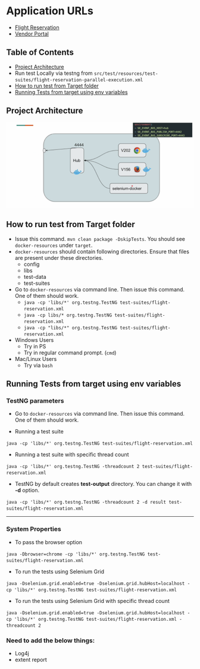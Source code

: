 # Application URLs

- [Flight Reservation](https://d1uh9e7cu07ukd.cloudfront.net/selenium-docker/reservation-app/index.html)
- [Vendor Portal](https://d1uh9e7cu07ukd.cloudfront.net/selenium-docker/vendor-app/index.html)

## Table of Contents
- [Project Architecture](#project-architecture)
- Run test Locally via testng from `src/test/resources/test-suites/flight-reservation-parallel-execution.xml`
- [How to run test from Target folder](#how-to-run-test-from-target-folder)
- [Running Tests from target using env variables](#running-tests-from-target-using-env-variables)

## Project Architecture
![projectArchitecture.png](src%2Ftest%2Fresources%2Fdocker%2FprojectArchitecture.png)

## How to run test from Target folder

- Issue this command. `mvn clean package -DskipTests`. You should see `docker-resources` under `target`.
- `docker-resources` should contain following directories. Ensure that files are present under these directories.
    - config
    - libs
    - test-data
    - test-suites
- Go to `docker-resources` via command line. Then issue this command. One of them should work.
    - `java -cp 'libs/*' org.testng.TestNG test-suites/flight-reservation.xml`
    - `java -cp libs/* org.testng.TestNG test-suites/flight-reservation.xml`
    - `java -cp "libs/*" org.testng.TestNG test-suites/flight-reservation.xml`
- Windows Users
    - Try in PS
    - Try in regular command prompt. (`cmd`)
- Mac/Linux Users
    - Try via `bash`

## Running Tests from target using env variables

### TestNG parameters

- Go to `docker-resources` via command line. Then issue this command. One of them should work.

- Running a test suite

`java -cp 'libs/*' org.testng.TestNG test-suites/flight-reservation.xml`

- Running a test suite with specific thread count

`java -cp 'libs/*' org.testng.TestNG -threadcount 2 test-suites/flight-reservation.xml`

- TestNG by default creates **test-output** directory. You can change it with **-d** option.

`java -cp 'libs/*' org.testng.TestNG -threadcount 2 -d result test-suites/flight-reservation.xml`

---

### System Properties

- To pass the browser option

`java -Dbrowser=chrome -cp 'libs/*' org.testng.TestNG test-suites/flight-reservation.xml`

- To run the tests using Selenium Grid

`java -Dselenium.grid.enabled=true -Dselenium.grid.hubHost=localhost -cp 'libs/*' org.testng.TestNG test-suites/flight-reservation.xml`

- To run the tests using Selenium Grid with specific thread count

`java -Dselenium.grid.enabled=true -Dselenium.grid.hubHost=localhost -cp 'libs/*' org.testng.TestNG test-suites/flight-reservation.xml -threadcount 2`


### Need to add the below things:
- Log4j
- extent report